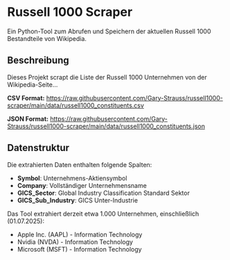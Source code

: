 # Russell 1000 Scraper

Ein Python-Tool zum Abrufen und Speichern der aktuellen Russell 1000 Bestandteile von Wikipedia.

## Beschreibung

Dieses Projekt scrapt die Liste der Russell 1000 Unternehmen von der Wikipedia-Seite...

**CSV Format:**
https://raw.githubusercontent.com/Gary-Strauss/russell1000-scraper/main/data/russell1000_constituents.csv

**JSON Format:**
https://raw.githubusercontent.com/Gary-Strauss/russell1000-scraper/main/data/russell1000_constituents.json

## Datenstruktur

Die extrahierten Daten enthalten folgende Spalten:
- **Symbol**: Unternehmens-Aktiensymbol
- **Company**: Vollständiger Unternehmensname  
- **GICS_Sector**: Global Industry Classification Standard Sektor
- **GICS_Sub_Industry**: GICS Unter-Industrie

Das Tool extrahiert derzeit etwa 1.000 Unternehmen, einschließlich (01.07.2025):
- Apple Inc. (AAPL) - Information Technology
- Nvidia (NVDA) - Information Technology
- Microsoft (MSFT) - Information Technology
